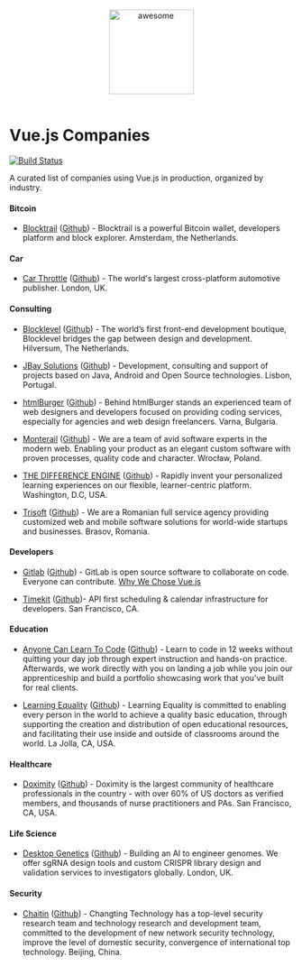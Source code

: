 <p align="center">
  <br>
  <img width="150" src="http://012.vuejs.org/images/logo.png" alt="awesome">
  <br>
  <br>
</p>

# Vue.js Companies

[![Build Status](https://travis-ci.org/kimquy/vue-companies.svg?branch=master)](https://travis-ci.org/kimquy/vue-companies)

A curated list of companies using Vue.js in production, organized by industry.

#### Bitcoin
* [Blocktrail](https://www.blocktrail.com/) ([Github](https://github.com/blocktrail)) - Blocktrail is a powerful Bitcoin wallet, developers platform and block explorer. Amsterdam, the Netherlands.

#### Car
* [Car Throttle](https://www.carthrottle.com/) ([Github](https://github.com/car-throttle)) - The world's largest cross-platform automotive publisher. London, UK.

#### Consulting
* [Blocklevel](https://www.blocklevel.nl/) ([Github](https://github.com/Blocklevel)) - The world’s first front-end development boutique, Blocklevel bridges the gap between design and development. Hilversum, The Netherlands.

* [JBay Solutions](https://www.jbaysolutions.com/) ([Github](https://github.com/jbaysolutions)) - Development, consulting and support of projects based on Java, Android and Open Source technologies. Lisbon, Portugal.

* [htmlBurger](https://htmlburger.com) ([Github](https://github.com/htmlburger)) - Behind htmlBurger stands an experienced team of web designers and developers focused on providing coding services, especially for agencies and web design freelancers. Varna, Bulgaria.

* [Monterail](https://monterail.com/) ([Github](https://github.com/monterail)) - We are a team of avid software experts in the modern web. Enabling your product as an elegant custom software with proven processes, quality code and character. Wrocław, Poland.

* [THE DIFFERENCE ENGINE](http://www.thedifferenceengine.io/) ([Github](https://github.com/the-difference-engine)) - Rapidly invent your personalized learning experiences on our flexible, learner-centric platform. Washington, D.C, USA.

* [Trisoft](https://www.trisoft.ro) ([Github](https://github.com/tsslabs)) - We are a Romanian full service agency providing customized web and mobile software solutions for world-wide startups and businesses. Brasov, Romania.

#### Developers

* [Gitlab](https://about.gitlab.com/) ([Github](https://github.com/gitlabhq)) - GitLab is open source software to collaborate on code. Everyone can contribute. [Why We Chose Vue.js](https://about.gitlab.com/2016/10/20/why-we-chose-vue/)

* [Timekit](https://www.timekit.io/) ([Github](https://github.com/timekit-io))- API first scheduling & calendar infrastructure for developers. San Francisco, CA.

#### Education

* [Anyone Can Learn To Code](http://anyonecanlearntocode.com/) ([Github](https://github.com/acltc)) - Learn to code in 12 weeks without quitting your day job through expert instruction and hands-on practice. Afterwards, we work directly with you on landing a job while you join our apprenticeship and build a portfolio showcasing work that you've built for real clients.

* [Learning Equality](https://learningequality.org) ([Github](https://github.com/learningequality)) - Learning Equality is committed to enabling every person in the world to achieve a quality basic education, through supporting the creation and distribution of open educational resources, and facilitating their use inside and outside of classrooms around the world. La Jolla, CA, USA.

#### Healthcare

* [Doximity](https://www.doximity.com/) ([Github](https://github.com/doximity)) - Doximity is the largest community of healthcare professionals in the country - with over 60% of US doctors as verified members, and thousands of nurse practitioners and PAs. San Francisco, CA, USA.

#### Life Science

* [Desktop Genetics](https://www.deskgen.com) ([Github](https://github.com/DeskGen)) - Building an AI to engineer genomes. We offer sgRNA design tools and custom CRISPR library design and validation services to investigators globally. London, UK.

#### Security

* [Chaitin](https://chaitin.cn) ([Github](https://github.com/chaitin)) - Changting Technology has a top-level security research team and technology research and development team, committed to the development of new network security technology, improve the level of domestic security, convergence of international top technology. Beijing, China.
